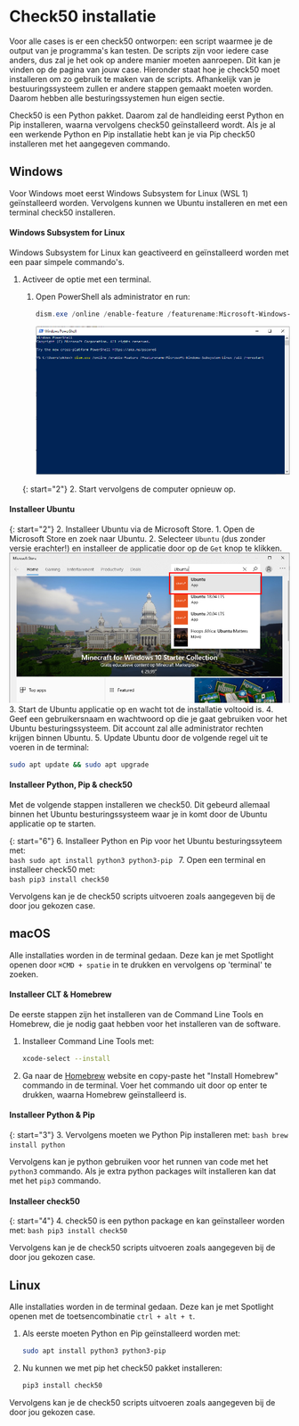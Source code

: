 # Check50 installatie
Voor alle cases is er een check50 ontworpen: een script waarmee je de output van je programma's kan testen.
De scripts zijn voor iedere case anders, dus zal je het ook op andere manier moeten aanroepen.
Dit kan je vinden op de pagina van jouw case.
Hieronder staat hoe je check50 moet installeren om zo gebruik te maken van de scripts.
Afhankelijk van je bestuuringssysteem zullen er andere stappen gemaakt moeten worden.
Daarom hebben alle besturingssystemen hun eigen sectie.

Check50 is een Python pakket.
Daarom zal de handleiding eerst Python en Pip installeren, waarna vervolgens check50 geïnstalleerd wordt.
Als je al een werkende Python en Pip installatie hebt kan je via Pip check50 installeren met het aangegeven commando.


## Windows
Voor Windows moet eerst Windows Subsystem for Linux (WSL 1) geïnstalleerd worden.
Vervolgens kunnen we Ubuntu installeren en met een terminal check50 installeren.

#### Windows Subsystem for Linux
Windows Subsystem for Linux kan geactiveerd en geïnstalleerd worden met een paar simpele commando's.

1. Activeer de optie met een terminal.
    1. Open PowerShell als administrator en run:  
        ```powershell
        dism.exe /online /enable-feature /featurename:Microsoft-Windows-Subsystem-Linux /all /norestart
        ```
        ![Commando in PowerShell om WSL te activeren.](powershell_wsl_enable.png) 
    
    {: start="2"}
    2. Start vervolgens de computer opnieuw op.
    
#### Installeer Ubuntu

{: start="2"}
2. Installeer Ubuntu via de Microsoft Store.
    1. Open de Microsoft Store en zoek naar Ubuntu.
    2. Selecteer `Ubuntu` (dus zonder versie erachter!) en installeer de applicatie door op de `Get` knop te klikken.
    ![Search for Ubuntu in the Windows Store.](ws_ubuntu.png)
3. Start de Ubuntu applicatie op en wacht tot de installatie voltooid is.
4. Geef een gebruikersnaam en wachtwoord op die je gaat gebruiken voor het Ubuntu besturingssysteem.
Dit account zal alle administrator rechten krijgen binnen Ubuntu.
5. Update Ubuntu door de volgende regel uit te voeren in de terminal:  
```bash
sudo apt update && sudo apt upgrade
```
 
#### Installeer Python, Pip & check50
Met de volgende stappen installeren we check50. 
Dit gebeurd allemaal binnen het Ubuntu besturingssysteem waar je in komt door de Ubuntu applicatie op te starten.

{: start="6"}
6. Installeer Python en Pip voor het Ubuntu besturingssyteem met:  
    ```bash
    sudo apt install python3 python3-pip
    ``` 
7. Open een terminal en installeer check50 met:  
    ```bash
    pip3 install check50
    ```   

Vervolgens kan je de check50 scripts uitvoeren zoals aangegeven bij de door jou gekozen case.


## macOS
Alle installaties worden in de terminal gedaan.
Deze kan je met Spotlight openen door `⌘CMD + spatie` in te drukken en vervolgens op 'terminal' te zoeken.

#### Installeer CLT & Homebrew
De eerste stappen zijn het installeren van de Command Line Tools en Homebrew, die je nodig gaat hebben voor het installeren van de software.

1. Installeer Command Line Tools met:
    ```bash
    xcode-select --install
    ```
2. Ga naar de [Homebrew](https://brew.sh/) website en copy-paste het "Install Homebrew" commando in de terminal.
Voer het commando uit door op enter te drukken, waarna Homebrew geïnstalleerd is.

#### Installeer Python & Pip

{: start="3"}
3. Vervolgens moeten we Python Pip installeren met:
    ```bash
    brew install python
    ```

Vervolgens kan je python gebruiken voor het runnen van code met het `python3` commando.
Als je extra python packages wilt installeren kan dat met het `pip3` commando.

#### Installeer check50

{: start="4"}
4. check50 is een python package en kan geïnstalleer worden met:
    ```bash
    pip3 install check50
    ```

Vervolgens kan je de check50 scripts uitvoeren zoals aangegeven bij de door jou gekozen case.


## Linux
Alle installaties worden in de terminal gedaan.
Deze kan je met Spotlight openen met de toetsencombinatie `ctrl + alt + t`.

1. Als eerste moeten Python en Pip geïnstalleerd worden met:
    ```bash
    sudo apt install python3 python3-pip
    ```
2. Nu kunnen we met pip het check50 pakket installeren:
    ```bash
    pip3 install check50
    ```

Vervolgens kan je de check50 scripts uitvoeren zoals aangegeven bij de door jou gekozen case.
